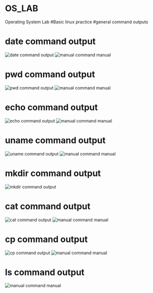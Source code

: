 # OS_LAB
Operating System Lab
#Basic linux practice
#general command outputs
# date command output
![date command output](date.png)
![manual command manual](dateman.png)
# pwd command output
![pwd command output](path.png)
![manual command manual](pwdman.png)
# echo command output
![echo command output](echohome.png)
![manual command manual](echoman.png)
# uname command output
![uname command output](uname-n.png)
![manual command manual](unamemanual.png)
# mkdir command output
![mkdir command output](makedir.png)
# cat command output
![cat command output](catman.png)
![manual command manual](catman1.png)
# cp command output
![cp command output](cpalldir.png)
![manual command manual](cpfrom1to2.png)
# ls command output
![manual command manual](lsman.png)
